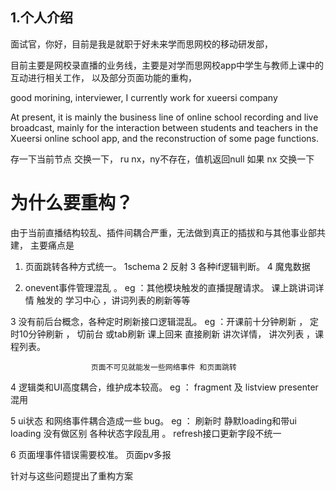 <!--
 * @Author: 孙浩然
 * @Date: 2021-09-09 14:51:44
 * @LastEditors: 孙浩然
 * @LastEditTime: 2021-11-30 10:58:58
 * @FilePath: \4.interview\0.个人.md
 * @博客地址: 个人博客，如果各位客官觉得不错，请点个赞，谢谢。[地址](https://codefool0307.github.io/Java-Point/#/)，如对源码有异议请在我的博客中提问
-->

## 1.个人介绍

面试官，你好，目前是我是就职于好未来学而思网校的移动研发部，

目前主要是网校录直播的业务线，主要是对学而思网校app中学生与教师上课中的互动进行相关工作，
以及部分页面功能的重构，

good morining, interviewer, I currently work for xueersi company

At present, it is mainly the business line of online school recording and live broadcast,
mainly for the interaction between students and teachers in the Xueersi online school app,
and the reconstruction of some page functions.

存一下当前节点
交换一下，
ru nx，ny不存在，值机返回null
如果 nx 交换一下

# 为什么要重构？

由于当前直播结构较乱、插件间耦合严重，无法做到真正的插拔和与其他事业部共建，
主要痛点是

 1. 页面跳转各种方式统一。
      1schema  2 反射 3 各种if逻辑判断。 4 魔鬼数据

 2. onevent事件管理混乱 。
      eg ：其他模块触发的直播提醒请求。 课上跳讲词详情 触发的 学习中心 ，讲词列表的刷新等等

 3 没有前后台概念，各种定时刷新接口逻辑混乱。
                 eg ：开课前十分钟刷新 ， 定时10分钟刷新 ， 切前台 或tab刷新
                      课上回来 直接刷新 讲次详情， 讲次列表 ，课程列表。

                      页面不可见就能发一些网络事件 和页面跳转

 4   逻辑类和UI高度耦合，维护成本较高。
                eg ：  fragment 及 listview presenter 混用

 5  ui状态 和网络事件耦合造成一些 bug。
               eg ：  刷新时 静默loading和带ui loading 没有做区别 各种状态字段乱用 。 refresh接口更新字段不统一

 6 页面埋事件错误需要校准。
              页面pv多报

针对与这些问题提出了重构方案
